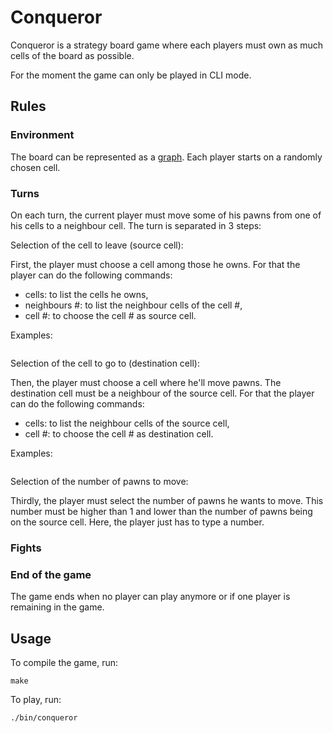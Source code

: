 # Conqueror

Conqueror is a strategy board game where each players must own as much cells of
the board as possible.

For the moment the game can only be played in CLI mode.

## Rules

### Environment

The board can be represented as a [graph](http://en.wikipedia.org/wiki/Graph_%28mathematics%29).
Each player starts on a randomly chosen cell.

### Turns

On each turn, the current player must move some of his pawns from one of his
cells to a neighbour cell.
The turn is separated in 3 steps:

Selection of the cell to leave (source cell):

First, the player must choose a cell among those he owns.
For that the player can do the following commands:
- cells: to list the cells he owns,
- neighbours #: to list the neighbour cells of the cell #,
- cell #: to choose the cell # as source cell.

Examples:
```

```

Selection of the cell to go to (destination cell):

Then, the player must choose a cell where he'll move pawns. The destination cell
must be a neighbour of the source cell.
For that the player can do the following commands:
- cells: to list the neighbour cells of the source cell,
- cell #: to choose the cell # as destination cell.

Examples:
```

```

Selection of the number of pawns to move:

Thirdly,  the player must select the number of pawns he wants to move.
This number must be higher than 1 and lower than the number of pawns being on
the source cell.
Here, the player just has to type a number.

### Fights

### End of the game

The game ends when no player can play anymore or if one player is remaining in
the game.

## Usage

To compile the game, run:
```
make
```

To play, run:
```
./bin/conqueror
```
